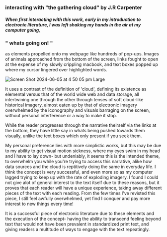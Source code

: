 <h3>interacting with "the gathering cloud" by J.R Carpenter</h3>

<h5>When first interacting with this work, early in my introduction to electronic literature, I was left shaking my hands in the air at 
my computer going, <h3> " whats going on! " </h3> as elements propelled onto my webpage like hundreds of pop-ups. Images of animals approached
from the bottom of the screen, links fought to open at the expense of my slowly crippling macbook, and text boxes popped up where my cursor
lingered over highlighted words.



![Screen Shot 2024-06-05 at 4 50 05 pm Large](https://github.com/tannacat/digital-writing/assets/162094556/26dcd9c8-1281-4daa-8037-7065b69124f6)



It uses a contrast of the definition of 'cloud', defining its existence as elemental versus that of the world wide web and data storage, all intertwining one through the other
through tenses of soft cloud-like historical imagery, almost eaten up by that of electronic imagery overwhelmed by the iconography and visuals barraging on the screen,
without personal interference or a way to make it stop. 


While the reader progresses through the narrative theirself via the links at the bottom, they have little say in whats being pushed towards them visually,
unlike the text boxes which only present if you seek them. 


My personal preference lies with more simplistic works, but this may be due to my ability to get visual motion sickness, where my eyes swim in my head and I have to lay down-
but undeniably, it seems this is the intended theme, to overwhelm you while you're trying to access this narrative, alike how data sources and the cloud is reptitively doing 
the same in everyday life. I think the concept is very successful, and even more so as my computer lagged trying to keep up with the rate of exploding imagery. I found
I could not give alot of general interest to the text itself due to these reasons, but it proves that each reader will have a unique experience, taking away different pieces 
of the text with each reading. From the few times I've revisted this piece, I still feel awfully overwhelmed, yet find I conquer and pay more interest to new things every time!


It is a successful piece of electronic literature due to these elements and the execution of the concept- having the ability to transcend feeling beyond text that would
not have been prevalent in standardized print text, and giving readers a multitude of ways to engage with the text repeatingly. 

</h5>
